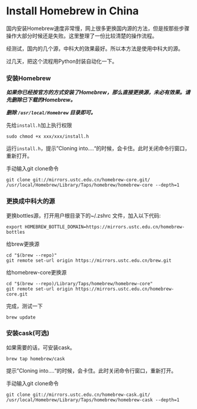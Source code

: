 # Install Homebrew in China
国内安装Homebrew速度非常慢，网上很多更换国内源的方法，但是按那些步骤操作大部分时候还是失败。这里整理了一份比较清楚的操作流程。

经测试，国内的几个源，中科大的效果最好。所以本方法是使用中科大的源。

过几天，把这个流程用Python封装自动化一下。



### 安装Homebrew
***如果你已经按官方的方式安装了Homebrew，那么直接更换源，未必有效果。请先删除已下载的Homebrew。***

***删除 `/usr/local/Homebrew` 目录即可。***



先给`install.h`加上执行权限

```shell
sudo chmod +x xxx/xxx/install.h
```

运行`install.h`，提示”Cloning into....“的时候，会卡住。此时关闭命令行窗口，重新打开。

手动输入git clone命令

```shell
git clone git://mirrors.ustc.edu.cn/homebrew-core.git/ /usr/local/Homebrew/Library/Taps/homebrew/homebrew-core --depth=1
```




### 更换成中科大的源

更换bottles源，打开用户根目录下的~/.zshrc 文件，加入以下代码:

```shell
export HOMEBREW_BOTTLE_DOMAIN=https://mirrors.ustc.edu.cn/homebrew-bottles
```



给brew更换源

```shell
cd "$(brew --repo)"
git remote set-url origin https://mirrors.ustc.edu.cn/brew.git
```



给homebrew-core更换源

```shell
cd "$(brew --repo)/Library/Taps/homebrew/homebrew-core"
git remote set-url origin https://mirrors.ustc.edu.cn/homebrew-core.git
```



完成，测试一下

```shell
brew update
```



### 安装cask(可选)

如果需要的话，可安装cask。

```shell
brew tap homebrew/cask
```

提示”Cloning into....“的时候，会卡住。此时关闭命令行窗口，重新打开。

手动输入git clone命令

```shell
git clone git://mirrors.ustc.edu.cn/homebrew-cask.git/ /usr/local/Homebrew/Library/Taps/homebrew/homebrew-cask --depth=1
```

